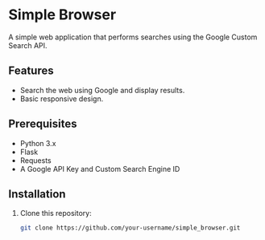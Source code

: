 # Simple Browser

A simple web application that performs searches using the Google Custom Search API.

## Features

- Search the web using Google and display results.
- Basic responsive design.

## Prerequisites

- Python 3.x
- Flask
- Requests
- A Google API Key and Custom Search Engine ID

## Installation

1. Clone this repository:
   ```bash
   git clone https://github.com/your-username/simple_browser.git
